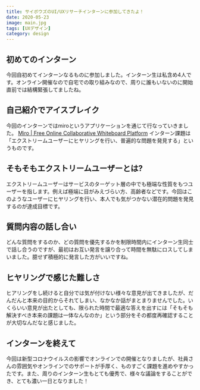 ```yaml
---
title: サイボウズのUI/UXリサーチインターンに参加してきたよ！
date: 2020-05-23
image: main.jpg
tags: [UXデザイン]
category: design
---
```


## 初めてのインターン
今回自初めてインターンなるものに参加しました。インターン生は私含め4人です。オンライン開催なので自宅での取り組みなので、周りに誰もいないのに開始直前では結構緊張してましたね。

## 自己紹介でアイスブレイク
今回のインターンではmiroというアプリケーションを通じて行なっていきました。
[Miro \| Free Online Collaborative Whiteboard Platform](https://miro.com/)
インターン課題は「エクストリームユーザーにヒヤリングを行い、普遍的な問題を発見する」というものです。

## そもそもエクストリームユーザーとは?
エクストリームユーザーはサービスのターゲット層の中でも極端な性質をもつユーザーを指します。例えば極端に目がみえづらい方、高齢者などです。今回はこのようなユーザーにヒヤリングを行い、本人でも気がつかない潜在的問題を発見するのが達成目標です。

## 質問内容の話し合い
どんな質問をするのか、どの質問を優先するかを制限時間内にインターン生同士で話し合うのですが、最初はお互い発言を譲り合って時間を無駄にロスしてしまいました。臆せず積極的に発言した方がいいですね。

## ヒヤリングで感じた難しさ
ヒアリングをし続けると自分では気が付けない様々な意見が出てきましたが、だんだんと本来の目的からそれてしまい、なかなか話がまとまりませんでした。いくらいい意見が出たとしても、限られた時間で最適な答えを出すには「そもそも解決すべき本来の課題は一体なんなのか」という部分をその都度再確認することが大切なんだなと感じました。

## インターンを終えて
今回は新型コロナウイルスの影響でオンラインでの開催となりましたが、社員さんの雰囲気やオンラインでのサポートが手厚く、ものすごく課題を進めやすかったです。また、周りのインターン生もとても優秀で、様々な議論をすることができ、とても濃い一日となりました！
